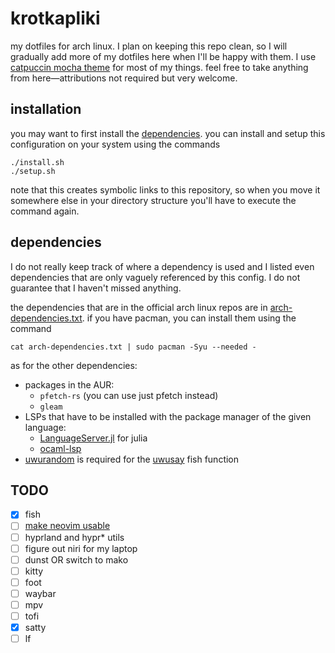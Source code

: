 # krotkapliki
my dotfiles for arch linux.
I plan on keeping this repo clean, so I will gradually add more of my dotfiles here when I'll be
happy with them.
I use [catpuccin mocha theme](https://github.com/catppuccin/catppuccin) for most of my things.
feel free to take anything from here—attributions not required but very welcome.

## installation
you may want to first install the [dependencies](#dependencies).
you can install and setup this configuration on your system using the commands
```
./install.sh
./setup.sh
```
note that this creates symbolic links to this repository, so when you move it somewhere else in
your directory structure you'll have to execute the command again.

## dependencies
I do not really keep track of where a dependency is used and I listed even dependencies that are
only vaguely referenced by this config.
I do not guarantee that I haven't missed anything.

the dependencies that are in the official arch linux repos are in
[arch-dependencies.txt](./arch-dependencies.txt).
if you have pacman, you can install them using the command
```
cat arch-dependencies.txt | sudo pacman -Syu --needed -
```

as for the other dependencies:
- packages in the AUR:
  - `pfetch-rs` (you can use just pfetch instead)
  - `gleam`
- LSPs that have to be installed with the package manager of the given language:
  - [LanguageServer.jl](https://github.com/julia-vscode/LanguageServer.jl) for julia
  - [ocaml-lsp](https://github.com/ocaml/ocaml-lsp)
- [uwurandom](https://github.com/valadaptive/uwurandom) is required for the 
[uwusay](./config/fish/functions/uwusay.fish) fish function

## TODO
- [x] fish
- [ ] [make neovim usable](./config/nvim/README.md#roadmap)
- [ ] hyprland and hypr* utils
- [ ] figure out niri for my laptop
- [ ] dunst OR switch to mako
- [ ] kitty
- [ ] foot
- [ ] waybar
- [ ] mpv
- [ ] tofi
- [x] satty
- [ ] lf
